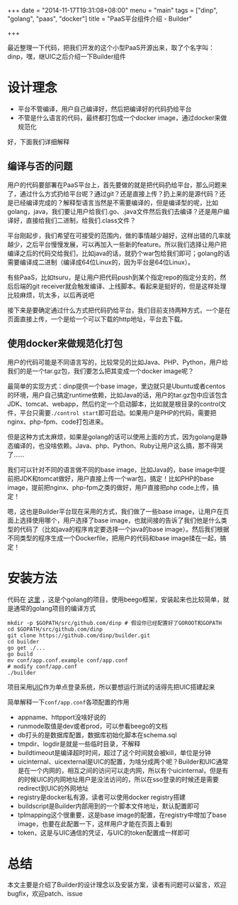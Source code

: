 +++
date = "2014-11-17T19:31:08+08:00"
menu = "main"
tags = ["dinp", "golang", "paas", "docker"]
title = "PaaS平台组件介绍 - Builder"

+++

最近整理一下代码，把我们开发的这个小型PaaS开源出来，取了个名字叫：dinp，嘿，继UIC之后介绍一下Builder组件

# 设计理念

- 平台不管编译，用户自己编译好，然后把编译好的代码扔给平台
- 不管是什么语言的代码，最终都打包成一个docker image，通过docker来做规范化

好，下面我们详细解释

## 编译与否的问题

用户的代码要部署在PaaS平台上，首先要做的就是把代码扔给平台，那么问题来了，通过什么方式扔给平台呢？通过git？还是直接上传？扔上来的是源代码？还是已经编译完成的？解释型语言当然是不需要编译的，但是编译型的呢，比如golang，java，我们要让用户给我们.go、.java文件然后我们去编译？还是用户编译好，直接给我们二进制，给我们.class文件？

平台刚起步，我们希望在可接受的范围内，做的事情越少越好，这样出错的几率就越少，之后平台慢慢发展，可以再加入一些新的feature。所以我们选择让用户把编译之后的代码交给我们，比如java的话，就扔个war包给我们即可；golang的话需要编译成二进制（编译成64位Linux的，因为平台是64位Linux）。

有些PaaS，比如tsuru，是让用户把代码push到某个指定repo的指定分支的，然后后端的git receiver就会触发编译、上线脚本。看起来是挺好的，但是这样处理比较麻烦，坑太多，以后再说吧

接下来是要确定通过什么方式把代码扔给平台，我们目前支持两种方式，一个是在页面直接上传，一个是给一个可以下载的http地址，平台去下载。

## 使用docker来做规范化打包

用户的代码可能是不同语言写的，比较常见的比如Java、PHP、Python，用户给我们的是一个tar.gz包，我们要怎么把其变成一个docker image呢？

最简单的实现方式：dinp提供一个base image，里边就只是Ubuntu或者centos的环境，用户自己搞定runtime依赖，比如Java的话，用户的tar.gz包中应该包含JDK、tomcat、webapp，然后约定一个启动脚本，比如就是根目录的control文件，平台只需要`./control start`即可启动。如果用户是PHP的代码，需要把nginx、php-fpm、code打包进来。

但是这种方式太麻烦，如果是golang的话可以使用上面的方式，因为golang是静态编译的，也没啥依赖。Java、php、Python、Ruby让用户这么搞，那不得哭了……

我们可以针对不同的语言做不同的base image，比如Java的，base image中提前把JDK和tomcat做好，用户直接上传一个war包，搞定！比如PHP的base image，提前把nginx、php-fpm之类的做好，用户直接把php code上传，搞定！

嗯，这也是Builder平台现在采用的方式，我们做了一些base image，让用户在页面上选择使用哪个，用户选择了base image，也就间接的告诉了我们他是什么类型的代码了（比如java的程序肯定要选择一个java的base image）。然后我们根据不同类型的程序生成一个Dockerfile，把用户的代码和base image揉在一起，搞定！

# 安装方法

代码在 [这里](https://github.com/dinp/builder) ，这是个golang的项目，使用beego框架，安装起来也比较简单，就是通常的golang项目的编译方式

	mkdir -p $GOPATH/src/github.com/dinp # 假设你已经配置好了GOROOT和GOPATH
	cd $GOPATH/src/github.com/dinp
	git clone https://github.com/dinp/builder.git
	cd builder
	go get ./...
	go build
	mv conf/app.conf.example conf/app.conf
	# modify conf/app.conf
	./builder

项目采用[UIC](http://ulricqin.com/project/uic/)作为单点登录系统，所以要想运行测试的话得先把UIC搭建起来

简单解释一下`conf/app.conf`各项配置的作用

- appname、httpport没啥好说的
- runmode取值是dev或者prod，可以参看beego的文档
- db打头的是数据库配置，数据库初始化脚本在schema.sql
- tmpdir、logdir是就是一些临时目录，不解释
- buildtimeout是编译超时时间，超过了这个时间就会被kill，单位是分钟
- uicinternal、uicexternal是UIC的配置，为啥分成两个呢？Builder和UIC通常是在一个内网的，相互之间的访问可以走内网，所以有个uicinternal，但是有的时候UIC的内网地址用户是没法访问的，所以在sso登录的时候还是需要redirect到UIC的外网地址
- registry是docker私有源，读者可以使用docker registry搭建
- buildscript是Builder内部用到的一个脚本文件地址，默认配置即可
- tplmapping这个很重要，这是base image的配置，在registry中增加了base image，也要在此配置一下，这样用户才能在页面上看到
- token，这是与UIC通信的凭证，与UIC的token配置成一样即可

# 总结

本文主要是介绍了Builder的设计理念以及安装方案，读者有问题可以留言，欢迎bugfix，欢迎patch、issue



